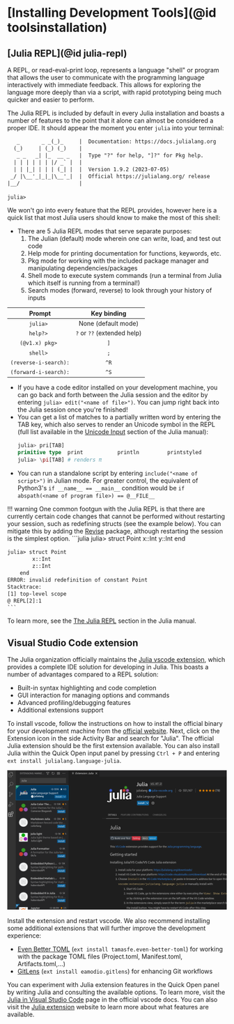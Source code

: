 # [Installing Development Tools](@id toolsinstallation)

## [Julia REPL](@id julia-repl)

A REPL, or read-eval-print loop, represents a language "shell" or program that allows the user to communicate with the
programming language interactively with immediate feedback. This allows for exploring the language more deeply than via
a script, with rapid prototyping being much quicker and easier to perform.

The Julia REPL is included by default in every Julia installation and boasts a number of features to the point that it
alone can almost be considered a proper IDE. It should appear the moment you enter `julia` into your terminal:

```
   _       _ _(_)_     |  Documentation: https://docs.julialang.org
  (_)     | (_) (_)    |
   _ _   _| |_  __ _   |  Type "?" for help, "]?" for Pkg help.
  | | | | | | |/ _` |  |
  | | |_| | | | (_| |  |  Version 1.9.2 (2023-07-05)
 _/ |\__'_|_|_|\__'_|  |  Official https://julialang.org/ release
|__/                   |

julia> 
```

We won't go into every feature that the REPL provides, however here is a quick list that most Julia users should
know to make the most of this shell:

- There are 5 Julia REPL modes that serve separate purposes: 
  1. The Julian (default) mode wherein one can write, load, and test out code
  2. Help mode for printing documentation for functions, keywords, etc.
  3. Pkg mode for working with the included package manager and manipulating dependencies/packages
  4. Shell mode to execute system commands (run a terminal from Julia which itself is running from a terminal!) 
  5. Search modes (forward, reverse) to look through your history of inputs

|        Prompt         |         Key binding         |
|:---------------------:|:---------------------------:|
|       `julia> `       |     None (default mode)     |
|       `help?> `       | `?` or `??` (extended help) |
|    `(@v1.x) pkg> `    |             `]`             |
|       `shell> `       |             `;`             |
| `(reverse-i-search):` |            `^R`             |
| `(forward-i-search):` |            `^S`             |

- If you have a code editor installed on your development machine, you can go back and forth between the Julia session
  and the editor by entering `julia> edit("<name of file>")`. You can jump right back into the Julia session once you're 
  finished!
- You can get a list of matches to a partially written word by entering the TAB key, which also serves to render an
  Unicode symbol in the REPL (full list available in the [Unicode Input](https://docs.julialang.org/en/v1/manual/unicode-input/) section of the Julia manual): 
  ```julia
  julia> pri[TAB]
  primitive type  print           println         printstyled
  julia> \pi[TAB] # renders π
  ```
- You can run a standalone script by entering `include("<name of script>")` in Julian mode. For greater control, the 
  equivalent of Python3's `if __name__ == __main__` condition would be `if abspath(<name of program file>) == @__FILE__`

!!! warning
    One common footgun with the Julia REPL is that there are currently certain code changes that cannot be performed without 
    restarting your session, such as redefining structs (see the example below). You can mitigate this by adding the 
    [Revise](https://timholy.github.io/Revise.jl/stable/) package, although restarting the session is the simplest option.
    ```julia
    julia> struct Point
            x::Int
            y::Int
        end

    julia> struct Point
            x::Int
            z::Int
        end
    ERROR: invalid redefinition of constant Point
    Stacktrace:
    [1] top-level scope
    @ REPL[2]:1
    ```

To learn more, see the [The Julia REPL](https://docs.julialang.org/en/v1/stdlib/REPL/) section in the Julia manual.

## Visual Studio Code extension

The Julia organization officially maintains the [Julia vscode extension](https://www.julia-vscode.org/), which provides
a complete IDE solution for developing in Julia. This boasts a number of advantages compared to a REPL solution:
- Built-in syntax highlighting and code completion
- GUI interaction for managing options and commands
- Advanced profiling/debugging features 
- Additional extensions support 

To install vscode, follow the instructions on how to install the official binary for your development machine from the 
[official website](https://code.visualstudio.com/). Next, click on the Extension icon in the side Activity Bar and search
for "Julia". The official Julia extension should be the first extension available. You can also install Julia within the
Quick Open input panel by pressing `Ctrl + P` and entering `ext install julialang.language-julia`.

<!-- TODO: Move image to assets directory -->
![Julia VSCode Extension](JuliaVSCodeExtension.png)


Install the extension and restart vscode. We also recommend installing some additional extensions that will further improve
the development experience:
- [Even Better TOML](https://marketplace.visualstudio.com/items?itemName=tamasfe.even-better-toml) 
  (`ext install tamasfe.even-better-toml`) for working with the package TOML 
  files (Project.toml, Manifest.toml, Artifacts.toml,...)
- [GitLens](https://marketplace.visualstudio.com/items?itemName=eamodio.gitlens) (`ext install eamodio.gitlens`) for 
  enhancing Git workflows

<!-- TODO: some examples of julia-vscode commands-->

You can experiment with Julia extension features in the Quick Open panel by writing Julia and consulting the available
options. To learn more, visit the [Julia in Visual Studio Code](https://code.visualstudio.com/docs/languages/julia) page 
in the official vscode docs. You can also visit the [Julia extension](https://www.julia-vscode.org/) website to learn more about
what features are available.

